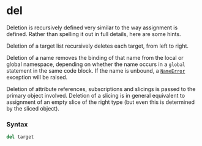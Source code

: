 # del
Deletion is recursively defined very similar to the way assignment is defined. Rather than spelling it out in full details, here are some hints.

Deletion of a target list recursively deletes each target, from left to right.

Deletion of a name removes the binding of that name from the local or global namespace, depending on whether the name occurs in a `global` statement in the same code block. If the name is unbound, a [`NameError`](/exceptions/NameError.md) exception will be raised.

Deletion of attribute references, subscriptions and slicings is passed to the primary object involved. Deletion of a slicing is in general equivalent to assignment of an empty slice of the right type (but even this is determined by the sliced object).

### Syntax
```python
del target
```